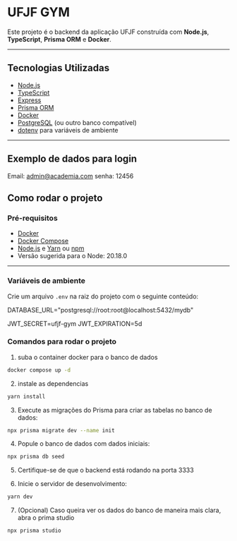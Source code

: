 # UFJF GYM

Este projeto é o backend da aplicação UFJF construída com **Node.js**, **TypeScript**, **Prisma ORM** e **Docker**.

---

## Tecnologias Utilizadas

- [Node.js](https://nodejs.org/)
- [TypeScript](https://www.typescriptlang.org/)
- [Express](https://expressjs.com/)
- [Prisma ORM](https://www.prisma.io/)
- [Docker](https://www.docker.com/)
- [PostgreSQL](https://www.postgresql.org/) (ou outro banco compatível)
- [dotenv](https://github.com/motdotla/dotenv) para variáveis de ambiente

---

## Exemplo de dados para login

Email: admin@academia.com
senha: 12456

## Como rodar o projeto

### Pré-requisitos

- [Docker](https://www.docker.com/get-started)
- [Docker Compose](https://docs.docker.com/compose/)
- [Node.js](https://nodejs.org/) e [Yarn](https://yarnpkg.com/) ou [npm](https://www.npmjs.com/)
- Versão sugerida para o Node: 20.18.0

---

### Variáveis de ambiente

Crie um arquivo `.env` na raiz do projeto com o seguinte conteúdo:

DATABASE_URL="postgresql://root:root@localhost:5432/mydb"

JWT_SECRET=ufjf-gym
JWT_EXPIRATION=5d

### Comandos para rodar o projeto

1. suba o container docker para o banco de dados

```bash
docker compose up -d
```

2. instale as dependencias

```bash
yarn install
```

3. Execute as migrações do Prisma para criar as tabelas no banco de dados:

```bash
npx prisma migrate dev --name init
```

4. Popule o banco de dados com dados iniciais:

```bash
npx prisma db seed
```

5. Certifique-se de que o backend está rodando na porta 3333

6. Inicie o servidor de desenvolvimento:

```bash
yarn dev
```

7. (Opcional) Caso queira ver os dados do banco de maneira mais clara, abra o prima studio

```bash
npx prisma studio
```
